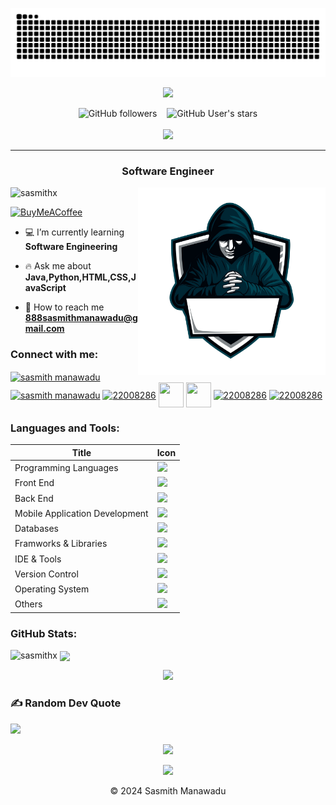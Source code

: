 <div align="center">
    
![header](https://github.com/s-shemmee/s-shemmee/blob/output/github-contribution-grid-snake-dark.svg)

</div>

<p align="center">
<img src = "https://user-images.githubusercontent.com/59575502/127335491-fdba1874-e943-4d3c-ab8c-678ffe22f8b8.png"/>
</p>
</div>
<div align="center">
<img alt="GitHub followers" src="https://img.shields.io/github/followers/sasmithx?style=social"> &nbsp;&nbsp; 
<img alt="GitHub User's stars" src="https://img.shields.io/github/stars/sasmithx?style=social" />
</div>

<div align="center">
<br>
  <img src="https://readme-typing-svg.herokuapp.com?font=Philosopher&color=E8E8E8&size=50&center=true&vCenter=true&height=60&width=618&lines=Hi+,+I'm+Sasmith+Manawadu+;Welcome+to+My+Profile!">
</div>
<hr>
<h3 align="center">Software Engineer</h3>
<img align="right" alt="Coding" width="300" height="300px" src="https://github.com/sasmithx/sasmithx/blob/main/mascotPro.png">

<p align="left"> <img src="https://komarev.com/ghpvc/?username=sasmithx&label=Profile%20views&color=000000&style=for-the-badge" alt="sasmithx" /> </p>

[![BuyMeACoffee](https://img.shields.io/badge/Buy%20Me%20a%20Coffee-ffdd00?style=for-the-badge&logo=buy-me-a-coffee&logoColor=black)](https://buymeacoffee.com/sasmithx)

- 💻 I’m currently learning **Software Engineering**

- 🔥 Ask me about **Java,Python,HTML,CSS,JavaScript**

- 🌿 How to reach me **888sasmithmanawadu@gmail.com**

 
<h3 align="left">Connect with me:</h3>
<p align="left">
<a href="https://discord.com/invite/sasmithx" target="blank"><img align="center" src="https://www.svgrepo.com/show/353655/discord-icon.svg" alt="sasmith manawadu" height="30" width="40" /></a>    
<a href="https://linkedin.com/in/sasmith manawadu" target="blank"><img align="center" src="https://raw.githubusercontent.com/rahuldkjain/github-profile-readme-generator/master/src/images/icons/Social/linked-in-alt.svg" alt="sasmith manawadu" height="30" width="40" /></a>
<a href="https://stackoverflow.com/users/22008286" target="blank"><img align="center" src="https://raw.githubusercontent.com/rahuldkjain/github-profile-readme-generator/master/src/images/icons/Social/stack-overflow.svg" alt="22008286" height="30" width="40" /></a>
<a href="https://www.hackerrank.com/profile/sasmithx" target="blank"><img align="center" src="https://upload.wikimedia.org/wikipedia/commons/thumb/4/40/HackerRank_Icon-1000px.png/900px-HackerRank_Icon-1000px.png"  height="40" width="40" /></a>
<a href="https://leetcode.com/u/sasmithx/" target="blank"><img align="center" src="https://upload.wikimedia.org/wikipedia/commons/8/8e/LeetCode_Logo_1.png?20190719232508"  height="40" width="40" /></a>    
<a href="https://hashnode.com/@Sasmithx" target="blank"><img align="center" src="https://www.svgrepo.com/show/353859/hashnode-icon.svg" alt="22008286" height="30" width="40" /></a>
<a href="https://medium.com/@888sasmithmanawadu" target="blank"><img align="center" src="https://miro.medium.com/v2/resize:fit:640/format:webp/1*Ra88BZ-CSTovFS2ZSURBgg.png" alt="22008286" height="30" width="150" /></a>    
</p>

<h3 align="left">Languages and Tools:</h3>
<div align="left">

| Title                          | Icon                                                                                                             |
|--------------------------------|------------------------------------------------------------------------------------------------------------------|
| Programming Languages          | <img src="https://skillicons.dev/icons?i=java,python,kotlin,dart"/>                                                           |
| Front End                      | <img src="https://skillicons.dev/icons?i=html,css,js,ts,react,bootstrap,tailwind,materialui,angular,vite,vue" />                  |
| Back End                       | <img src="https://skillicons.dev/icons?i=java,python,spring,hibernate,nodejs,express,kotlin" />                                |
| Mobile Application Development | <img src="https://skillicons.dev/icons?i=react,flutter,dart"/>                                                       |
| Databases                      | <img src="https://skillicons.dev/icons?i=mysql,mongodb"/>                                                        |
| Framworks & Libraries          | <img src="https://skillicons.dev/icons?i=spring,hibernate,nodejs,express,bootstrap,react,angular,vue,tailwind"/>      |
| IDE & Tools                          | <img src="https://skillicons.dev/icons?i=idea,pycharm,webstorm,vscode,visualstudio,androidstudio,bash,powershell,qt,postman,maven"/>                        |
| Version Control                | <img src="https://skillicons.dev/icons?i=git,github,gitlab"/>                                                    |
| Operating System                         | <img src="https://skillicons.dev/icons?i=linux,ubuntu,kali,windows"/>                                                            |
| Others                        | <img src="https://skillicons.dev/icons?i=unity,firebase,figma,ps,ai,xd,notion,obsidian"/>                                                            |

</div>

<h3 align="left">GitHub Stats:</h3>

<p><img align="left" src="https://github-readme-stats.vercel.app/api/top-langs/?username=sasmithx&theme=algolia&hide_border=false&include_all_commits=true&count_private=true&layout=compact" alt="sasmithx" /></p>

<p>&nbsp;<img align="center" src="https://github-readme-stats.vercel.app/api?username=sasmithx&theme=algolia&hide_border=false&include_all_commits=true&count_private=true" /></p>

<div align="center">
  <img src="https://github-readme-streak-stats.herokuapp.com/?user=sasmithx&theme=algolia&hide_border=true" />
 </div>

 ### ✍️ Random Dev Quote
![](https://quotes-github-readme.vercel.app/api?type=horizontal&theme=dark)

 <p align="center">
  <img  width="1000" src="https://capsule-render.vercel.app/api?type=waving&color=gradient&height=80&section=footer"/>
</p>
   
<p align="center">
  <img  width="1000" src="https://user-images.githubusercontent.com/73097560/115834477-dbab4500-a447-11eb-908a-139a6edaec5c.gif"/>
</p>

<p align="center">
  &copy; 2024 Sasmith Manawadu
</p>
